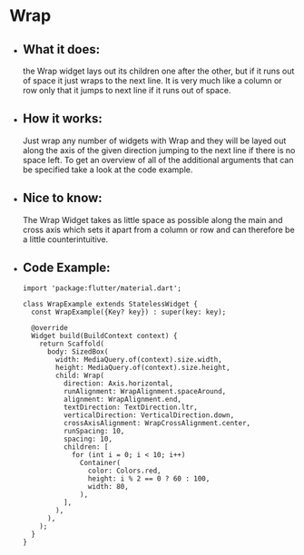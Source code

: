 # Wrap

- ## What it does:
  the Wrap widget lays out its children one after the other, but if it runs out of space it just wraps to the next line. It is very much like a column or row only that it jumps to next line if it runs out of space.

- ## How it works:
  Just wrap any number of widgets with Wrap and they will be layed out along the axis of the given direction jumping to the next line if there is no space left. To get an overview of all of the additional arguments that can be specified take a look at the code example.

- ## Nice to know:
  The Wrap Widget takes as little space as possible along the main and cross axis which sets it apart from a column or row and can therefore be a little counterintuitive.

- ## Code Example:
      import 'package:flutter/material.dart';

      class WrapExample extends StatelessWidget {
        const WrapExample({Key? key}) : super(key: key);

        @override
        Widget build(BuildContext context) {
          return Scaffold(
            body: SizedBox(
              width: MediaQuery.of(context).size.width,
              height: MediaQuery.of(context).size.height,
              child: Wrap(
                direction: Axis.horizontal,
                runAlignment: WrapAlignment.spaceAround,
                alignment: WrapAlignment.end,
                textDirection: TextDirection.ltr,
                verticalDirection: VerticalDirection.down,
                crossAxisAlignment: WrapCrossAlignment.center,
                runSpacing: 10,
                spacing: 10,
                children: [
                  for (int i = 0; i < 10; i++)
                    Container(
                      color: Colors.red,
                      height: i % 2 == 0 ? 60 : 100,
                      width: 80,
                    ),
                ],
              ),
            ),
          );
        }
      }